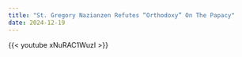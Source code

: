 ```yaml
---
title: "St. Gregory Nazianzen Refutes “Orthodoxy” On The Papacy"
date: 2024-12-19
---
```


{{< youtube xNuRAC1WuzI >}}
